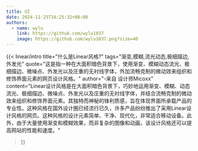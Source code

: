 ```yaml
---
title: UI
date: 2024-11-25T16:25:32+08:00
authors:
  - name: wylu
    link: https://github.com/wylu1037
    image: https://github.com/wylu1037.png?size=40
---
```



{{< linear/intro 
  title="什么是Linear风格?"
  tags="渐变,模糊,流光动态,极细描边,外发光"
  quote="这是指一种在大面积暗色背景下，使用渐变、模糊动态流光、极细描边、微噪点、外发光以及庄重的无衬线字体，外加流畅克制的微动效来组织和修饰界面元素的网页设计风格。"
  author="-来自 设计师Micoxx"
  content="Linear设计风格是在大面积暗色背景下，巧妙地运用渐变、模糊、动态流光、极细描边、微噪点、外发光以及庄重的无衬线字体，并结合流畅克制的微动效来组织和修饰界面元素。其独特而神秘的锋利质感，旨在体现界面所承载产品的专业性。这种风格在国外设计圈已经流行已久，许多产品纷纷推出了采用Linear设计风格的网页。这种风格的设计元素简单、干净、现代化，非常适合移动设备。此外，由于大量使用渐变和模糊效果，而非复杂的图像和动画，该设计风格还可以提高网站的性能和速度。"
>}}
